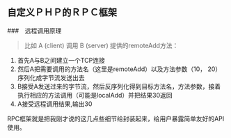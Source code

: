 ## 自定义ＰＨＰ的ＲＰＣ框架
###　远程调用原理
> 比如 A (client) 调用 B (server) 提供的remoteAdd方法：

1. 首先A与B之间建立一个TCP连接
2. 然后A把需要调用的方法名（这里是remoteAdd）以及方法参数（10， 20）序列化成字节流发送出去
3. B接受A发送过来的字节流，然后反序列化得到目标方法名，方法参数，接着执行相应的方法调用（可能是localAdd）并把结果30返回
4. A接受远程调用结果,输出30

RPC框架就是把我刚才说的这几点些细节给封装起来，给用户暴露简单友好的API使用。